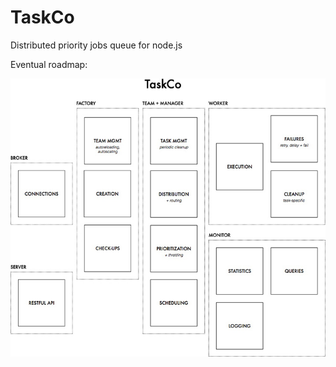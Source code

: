 TaskCo
======

Distributed priority jobs queue for node.js

Eventual roadmap:

![](resources/TaskCo.jpg)
